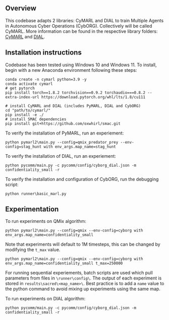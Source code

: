 ## Overview
This codebase adapts 2 libraries: CyMARL and DIAL to train Multiple Agents in Autonomous Cyber Operations (CybORG). Collectively will be called CyMARL. More information can be found in the respective library folders: [CyMARL](pymarl2/) and [DIAL](pycomm/).



## Installation instructions
Codebase has been tested using Windows 10 and Windows 11. To install, begin with a new Anaconda environment following these steps:
```
conda create -n cymarl python=3.9 -y
conda activate cymarl
# get pytorch
pip install torch==1.8.2 torchvision==0.9.2 torchaudio===0.8.2 --extra-index-url https://download.pytorch.org/whl/lts/1.8/cu111

# install CyMARL and DIAL (includes PyMARL, DIAL and CybORG)
cd "path/to/cymarl/"
pip install -e ./
# install SMAC dependencies
pip install git+https://github.com/oxwhirl/smac.git
```
To verify the installation of PyMARL, run an experiement:
```
python pymarl2\main.py --config=qmix_predator_prey --env-config=stag_hunt with env_args.map_name=stag_hunt
```
To verify the installation of DIAL, run an experiement:
```
python pycomm/main.py -c pycomm/config/cyborg_dial.json -m confidentiality_small -r
```
To verify the installation and configuration of CybORG, run the debugging script:
```
python runner\basic_marl.py
```

## Experimentation
To run experiments on QMix algorithm: 
```
python pymarl2\main.py --config=qmix --env-config=cyborg with env_args.map_name=confidentiality_small
```
Note that experiments will default to 1M timesteps, this can be changed by modifying the `t_max` value.
```
python pymarl2\main.py --config=qmix --env-config=cyborg with env_args.map_name=confidentiality_small t_max=250000
```
For running sequential experiements, batch scripts are used which pull parameters from files in `\runner\config\`. The output of each experiment is stored in `results\sacred\<map_name>\`. Best practice is to add a `name` value to the python command to avoid mixing up experiments using the same map.

To run experiments on DIAL algorithm: 
```
python pycomm/main.py -c pycomm/config/cyborg_dial.json -m confidentiality_small -r
```